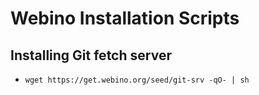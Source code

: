 # Webino Installation Scripts

## Installing Git fetch server

- `wget https://get.webino.org/seed/git-srv -qO- | sh`
